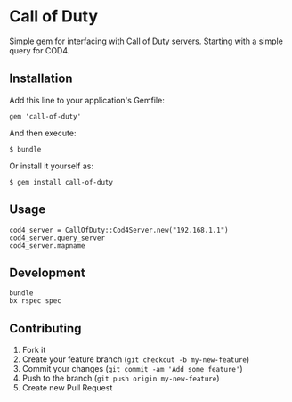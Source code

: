 # Call of Duty

Simple gem for interfacing with Call of Duty servers. Starting with a simple query for COD4.

## Installation

Add this line to your application's Gemfile:

    gem 'call-of-duty'

And then execute:

    $ bundle

Or install it yourself as:

    $ gem install call-of-duty

## Usage

    cod4_server = CallOfDuty::Cod4Server.new("192.168.1.1")
    cod4_server.query_server
    cod4_server.mapname

## Development

    bundle
    bx rspec spec

## Contributing

1. Fork it
2. Create your feature branch (`git checkout -b my-new-feature`)
3. Commit your changes (`git commit -am 'Add some feature'`)
4. Push to the branch (`git push origin my-new-feature`)
5. Create new Pull Request
